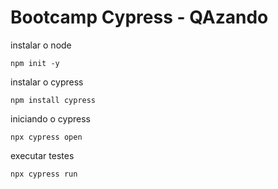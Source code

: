 # Bootcamp Cypress - QAzando

instalar o node

```cli
npm init -y
```

instalar o cypress

```cli
npm install cypress
```

iniciando o cypress

```cli
npx cypress open
```

executar testes

```cli
npx cypress run
```
